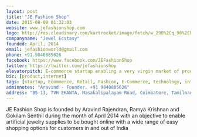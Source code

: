 ```yaml
---
layout: post
title: "JE Fashion Shop"
date: 2015-08-09 01:32:03
website: www.jefashionshop.com
logo: http://res.cloudinary.com/kartrocket/image/fetch/w_290%2Cq_90%2Ch_65%2Cc_pad/http%3A%2F%2Fkartrocket-mtp.s3.amazonaws.com%2Fall-stores%2Fimage_jefashionshop%2Fdata%2Flogo%2FLogo-1.png
companyname: "Jewel Ecstasy"
founded: April, 2014
email: jefashionworld@gmail.com
phone: +91.9840885626
facebook: https://www.facebook.com/JEFashionShop
twitter: https://twitter.com/jefashionshop
elevatorpitch: E-commerce startup enabling a very virgin market of products including artificial jewelry supplies, betting on a very unique target audience.
biz: [product,internet]
tags: [startup, Ecommerce, Retail, Fashion, E-Commerce, technology, internet, Fashion, Gifts]
adminnotes: "Aravind - Founder. +91 9840885626"
address: "B5-13, TVH EKANTA, Masakalipalayam Road, Coimbatore, Tamilnadu, India 641015"
---
```

JE Fashion Shop is founded by Aravind Rajendran, Ramya Krishnan and Gokilam Senthil during the month of April 2014 with an objective to enable artificial jewelry supplies to be bought online with a wide range of easy shopping options for customers in and out of India
